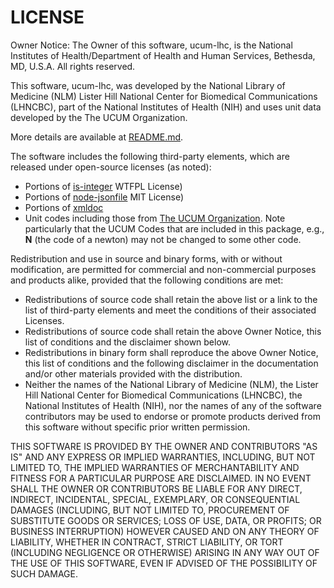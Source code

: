# LICENSE

Owner Notice: The Owner of this software, ucum-lhc, is the National Institutes 
of Health/Department of Health and Human Services, Bethesda, MD, U.S.A.
All rights reserved.

This software, ucum-lhc, was developed by the National Library of Medicine
(NLM) Lister Hill National Center for Biomedical Communications (LHNCBC), part
of the National Institutes of Health (NIH) and uses unit data developed by the
The UCUM Organization. 

More details are available at [README.md](README.md).

The software includes the following third-party elements, which are released
under open-source licenses (as noted):
  * Portions of [is-integer](https://github.com/parshap/js-is-integer/blob/master/LICENSE) WTFPL License)
  * Portions of [node-jsonfile](https://github.com/jprichardson/node-jsonfile/blob/master/LICENSE) MIT License)
  * Portions of [xmldoc](https://github.com/nfarina/xmldoc/blob/master/LICENSE)
  * Unit codes including those from [The UCUM Organization](http://unitsofmeasure.org/trac/TermsOfUse).
    Note particularly that the UCUM Codes that are included in this package, 
    e.g., **N** (the code of a newton) may not be changed to some other code.
 

Redistribution and use in source and binary forms, with or without modification, 
are permitted for commercial and non-commercial purposes and products alike, 
provided that the following conditions are met:

  * Redistributions of source code shall retain the above list or a link to the list of third-party elements and meet the conditions of their associated Licenses.
  * Redistributions of source code shall retain the above Owner Notice, this list of conditions and the disclaimer shown below.
  * Redistributions in binary form shall reproduce the above Owner Notice, this list of conditions and the following disclaimer in the documentation and/or other materials provided with the distribution.
  * Neither the names of the National Library of Medicine (NLM), the Lister Hill National Center for Biomedical Communications (LHNCBC), the National Institutes of Health (NIH), nor the names of any of the software contributors may be used to endorse or promote products derived from this software without specific prior written permission.

THIS SOFTWARE IS PROVIDED BY THE OWNER AND CONTRIBUTORS "AS IS" AND ANY EXPRESS 
OR IMPLIED WARRANTIES, INCLUDING, BUT NOT LIMITED TO, THE IMPLIED WARRANTIES OF 
MERCHANTABILITY AND FITNESS FOR A PARTICULAR PURPOSE ARE DISCLAIMED. IN NO EVENT 
SHALL THE OWNER OR CONTRIBUTORS BE LIABLE FOR ANY DIRECT, INDIRECT, INCIDENTAL, 
SPECIAL,  EXEMPLARY, OR CONSEQUENTIAL DAMAGES (INCLUDING, BUT NOT LIMITED TO, 
PROCUREMENT OF SUBSTITUTE GOODS OR SERVICES; LOSS OF USE, DATA, OR PROFITS; OR 
BUSINESS INTERRUPTION) HOWEVER CAUSED AND ON ANY THEORY OF LIABILITY, WHETHER IN 
CONTRACT, STRICT LIABILITY, OR TORT (INCLUDING NEGLIGENCE OR OTHERWISE) ARISING 
IN ANY WAY OUT OF THE USE OF THIS SOFTWARE, EVEN IF ADVISED OF THE POSSIBILITY 
OF SUCH DAMAGE.
